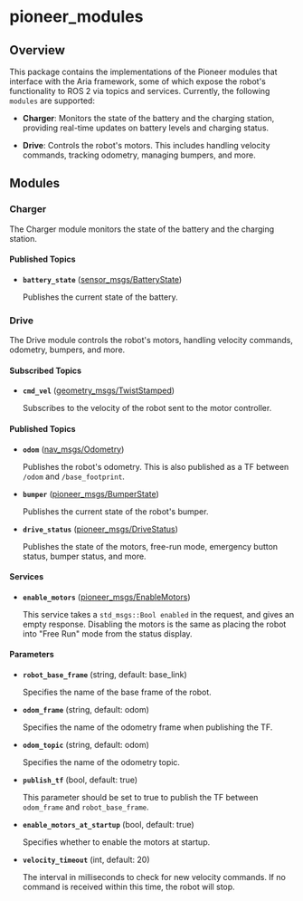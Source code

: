 # pioneer_modules

## Overview

This package contains the implementations of the Pioneer modules that interface with the Aria framework, some of which expose the robot's functionality to ROS 2 via topics and services. Currently, the following `modules` are supported:

* **Charger**: Monitors the state of the battery and the charging station, providing real-time updates on battery levels and charging status.

* **Drive**: Controls the robot's motors. This includes handling velocity commands, tracking odometry, managing bumpers, and more.

## Modules

### Charger

The Charger module monitors the state of the battery and the charging station.

#### Published Topics

* **`battery_state`** ([sensor_msgs/BatteryState])

	Publishes the current state of the battery.

### Drive

The Drive module controls the robot's motors, handling velocity commands, odometry, bumpers, and more.

#### Subscribed Topics

* **`cmd_vel`** ([geometry_msgs/TwistStamped])

	Subscribes to the velocity of the robot sent to the motor controller.

#### Published Topics

* **`odom`** ([nav_msgs/Odometry])

	Publishes the robot's odometry. This is also published as a TF between `/odom` and `/base_footprint`.

* **`bumper`** ([pioneer_msgs/BumperState])

	Publishes the current state of the robot's bumper.

* **`drive_status`** ([pioneer_msgs/DriveStatus])

	Publishes the state of the motors, free-run mode, emergency button status, bumper status, and more.

#### Services

* **`enable_motors`** ([pioneer_msgs/EnableMotors])

	This service takes a `std_msgs::Bool enabled` in the request, and gives an empty response. Disabling the motors is the same as placing the robot into "Free Run" mode from the status display.

#### Parameters

* **`robot_base_frame`** (string, default: base_link)

	Specifies the name of the base frame of the robot.

* **`odom_frame`** (string, default: odom)

	Specifies the name of the odometry frame when publishing the TF.

* **`odom_topic`** (string, default: odom)

	Specifies the name of the odometry topic.

* **`publish_tf`** (bool, default: true)

	This parameter should be set to true to publish the TF between `odom_frame` and `robot_base_frame`.

* **`enable_motors_at_startup`** (bool, default: true)

	Specifies whether to enable the motors at startup.

* **`velocity_timeout`** (int, default: 20)

	The interval in milliseconds to check for new velocity commands. If no command is received within this time, the robot will stop.


[nav_msgs/Odometry]: http://docs.ros2.org/jazzy/api/nav_msgs/msg/Odometry.html
[geometry_msgs/TwistStamped]: http://docs.ros2.org/jazzy/api/geometry_msgs/msg/TwistStamped.html
[sensor_msgs/BatteryState]: https://docs.ros2.org/jazzy/api/sensor_msgs/msg/BatteryState.html
[pioneer_msgs/BumperState]: ../pioneer_msgs/msg/BumperState.msg
[pioneer_msgs/DriveStatus]: ../pioneer_msgs/msg/DriveStatus.msg
[pioneer_msgs/EnableMotors]: ../pioneer_msgs/srv/EnableMotors.msg
